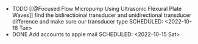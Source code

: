 - TODO [[@Focused Flow Micropump Using Ultrasonic Flexural Plate Waves]] find the bidirectioinal transducer and unidirectional transducer difference and make sure our transducer type
  SCHEDULED: <2022-10-18 Tue>
- DONE Add accounts to apple mail
  SCHEDULED: <2022-10-15 Sat>